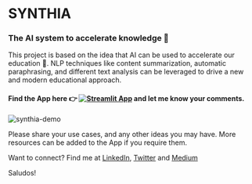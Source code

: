 # SYNTHIA
### The AI system to accelerate knowledge :robot:

This project is based on the idea that AI can be used to accelerate our education :rocket:.
NLP techniques like content summarization, automatic paraphrasing, 
and different text analysis can be leveraged to drive a new and modern educational approach.

#### Find the App here :point_right: [![Streamlit App](https://static.streamlit.io/badges/streamlit_badge_black_white.svg)](https://synthia.streamlit.app/) and let me know your comments.

![synthia-demo](https://user-images.githubusercontent.com/40613836/124684289-26642700-dea5-11eb-99cf-afca7ce8ac1f.gif)

Please share your use cases, and any other ideas you may have. More resources can be added to the App if you require them.

Want to connect? Find me at <a href="https://www.linkedin.com/in/lopezyse">LinkedIn</a>, <a href="https://twitter.com/lopezyse">Twitter</a> and <a href="https://lopezyse.medium.com/">Medium</a>

Saludos!
